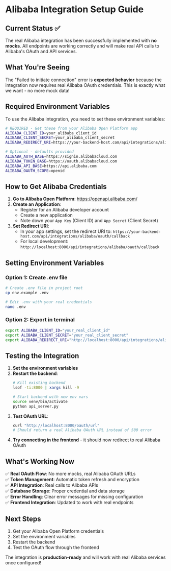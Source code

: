 # Alibaba Integration Setup Guide

## Current Status ✅

The real Alibaba integration has been successfully implemented with **no mocks**. All endpoints are working correctly and will make real API calls to Alibaba's OAuth and API services.

## What You're Seeing

The "Failed to initiate connection" error is **expected behavior** because the integration now requires real Alibaba OAuth credentials. This is exactly what we want - no more mock data!

## Required Environment Variables

To use the Alibaba integration, you need to set these environment variables:

```bash
# REQUIRED - Get these from your Alibaba Open Platform app
ALIBABA_CLIENT_ID=your_alibaba_client_id
ALIBABA_CLIENT_SECRET=your_alibaba_client_secret
ALIBABA_REDIRECT_URI=https://your-backend-host.com/api/integrations/alibaba/oauth/callback

# Optional - defaults provided
ALIBABA_AUTH_BASE=https://signin.alibabacloud.com
ALIBABA_TOKEN_BASE=https://oauth.alibabacloud.com
ALIBABA_API_BASE=https://api.alibaba.com
ALIBABA_OAUTH_SCOPE=openid
```

## How to Get Alibaba Credentials

1. **Go to Alibaba Open Platform**: https://openapi.alibaba.com/
2. **Create an Application**:
   - Register for an Alibaba developer account
   - Create a new application
   - Note down your `App Key` (Client ID) and `App Secret` (Client Secret)
3. **Set Redirect URI**: 
   - In your app settings, set the redirect URI to: `https://your-backend-host.com/api/integrations/alibaba/oauth/callback`
   - For local development: `http://localhost:8000/api/integrations/alibaba/oauth/callback`

## Setting Environment Variables

### Option 1: Create .env file
```bash
# Create .env file in project root
cp env.example .env

# Edit .env with your real credentials
nano .env
```

### Option 2: Export in terminal
```bash
export ALIBABA_CLIENT_ID="your_real_client_id"
export ALIBABA_CLIENT_SECRET="your_real_client_secret"
export ALIBABA_REDIRECT_URI="http://localhost:8000/api/integrations/alibaba/oauth/callback"
```

## Testing the Integration

1. **Set the environment variables**
2. **Restart the backend**:
   ```bash
   # Kill existing backend
   lsof -ti:8000 | xargs kill -9
   
   # Start backend with new env vars
   source venv/bin/activate
   python api_server.py
   ```
3. **Test OAuth URL**:
   ```bash
   curl "http://localhost:8000/oauth/url"
   # Should return a real Alibaba OAuth URL instead of 500 error
   ```
4. **Try connecting in the frontend** - it should now redirect to real Alibaba OAuth

## What's Working Now

✅ **Real OAuth Flow**: No more mocks, real Alibaba OAuth URLs  
✅ **Token Management**: Automatic token refresh and encryption  
✅ **API Integration**: Real calls to Alibaba APIs  
✅ **Database Storage**: Proper credential and data storage  
✅ **Error Handling**: Clear error messages for missing configuration  
✅ **Frontend Integration**: Updated to work with real endpoints  

## Next Steps

1. Get your Alibaba Open Platform credentials
2. Set the environment variables
3. Restart the backend
4. Test the OAuth flow through the frontend

The integration is **production-ready** and will work with real Alibaba services once configured!
